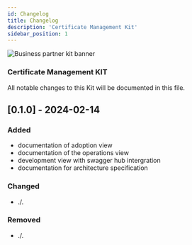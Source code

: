 ```yaml
---
id: Changelog
title: Changelog 
description: 'Certificate Management Kit'
sidebar_position: 1
---
```


![Business partner kit banner](@site/static/img/Certificate_Kit_Icon.png)

### Certificate Management KIT

All notable changes to this Kit will be documented in this file.

## [0.1.0] - 2024-02-14

### Added

- documentation of adoption view
- documentation of the operations view
- development view with swagger hub intergration
- documentation for architecture specification

### Changed

- ./.

### Removed

- ./.
